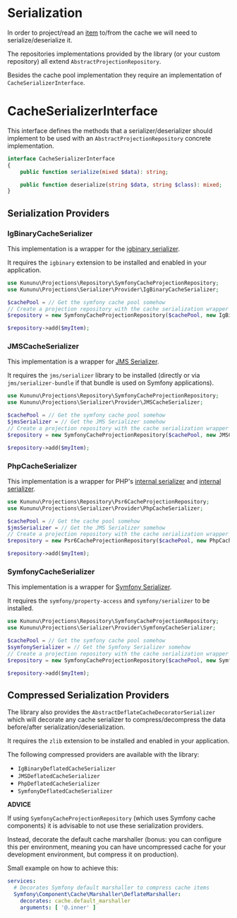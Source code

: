 # Serialization

In order to project/read an [item](projection-item.md) to/from the cache we will need to serialize/deserialize it.

The repositories implementations provided by the library (or your custom repository) all extend `AbstractProjectionRepository`.

Besides the cache pool implementation they require an implementation of `CacheSerializerInterface`.

# CacheSerializerInterface

This interface defines the methods that a serializer/deserializer should implement to be used with an `AbstractProjectionRepository` concrete implementation.

```php
interface CacheSerializerInterface
{
    public function serialize(mixed $data): string;

    public function deserialize(string $data, string $class): mixed;
}
```

## Serialization Providers

### IgBinaryCacheSerializer

This implementation is a wrapper for the [igbinary serializer](https://www.php.net/manual/en/book.igbinary.php).

It requires the `igbinary` extension to be installed and enabled in your application.

```php
use Kununu\Projections\Repository\SymfonyCacheProjectionRepository;
use Kununu\Projections\Serializer\Provider\IgBinaryCacheSerializer;

$cachePool = // Get the symfony cache pool somehow
// Create a projection repository with the cache serialization wrapper
$repository = new SymfonyCacheProjectionRepository($cachePool, new IgBinaryCacheSerializer());

$repository->add($myItem);
```

### JMSCacheSerializer

This implementation is a wrapper for [JMS Serializer](https://jmsyst.com/libs/serializer).

It requires the `jms/serializer` library to be installed (directly or via `jms/serializer-bundle` if that bundle is used on Symfony applications).

```php
use Kununu\Projections\Repository\SymfonyCacheProjectionRepository;
use Kununu\Projections\Serializer\Provider\JMSCacheSerializer;

$cachePool = // Get the symfony cache pool somehow
$jmsSerializer = // Get the JMS Serializer somehow
// Create a projection repository with the cache serialization wrapper
$repository = new SymfonyCacheProjectionRepository($cachePool, new JMSCacheSerializer($jmsSerializer));

$repository->add($myItem);
```

### PhpCacheSerializer

This implementation is a wrapper for PHP's [internal serializer](https://www.php.net/manual/en/function.serialize.php) and [internal serializer](https://www.php.net/manual/en/function.unserialize).

```php
use Kununu\Projections\Repository\Psr6CacheProjectionRepository;
use Kununu\Projections\Serializer\Provider\PhpCacheSerializer;

$cachePool = // Get the cache pool somehow
$jmsSerializer = // Get the JMS Serializer somehow
// Create a projection repository with the cache serialization wrapper
$repository = new Psr6CacheProjectionRepository($cachePool, new PhpCacheSerializer());

$repository->add($myItem);
```

### SymfonyCacheSerializer

This implementation is a wrapper for [Symfony Serializer](https://symfony.com/doc/5.x/components/serializer.html).

It requires the `symfony/property-access` and `symfony/serializer` to be installed. 

```php
use Kununu\Projections\Repository\SymfonyCacheProjectionRepository;
use Kununu\Projections\Serializer\Provider\SymfonyCacheSerializer;

$cachePool = // Get the symfony cache pool somehow
$symfonySerializer = // Get the Symfony Serializer somehow
// Create a projection repository with the cache serialization wrapper
$repository = new SymfonyCacheProjectionRepository($cachePool, new SymfonyCacheSerializer($symfonySerializer));

$repository->add($myItem);
```

## Compressed Serialization Providers

The library also provides the `AbstractDeflateCacheDecoratorSerializer` which will decorate any cache serializer to compress/decompress the data before/after serialization/deserialization.

It requires the `zlib` extension to be installed and enabled in your application.

The following compressed providers are available with the library:

- `IgBinaryDeflatedCacheSerializer`
- `JMSDeflatedCacheSerializer`
- `PhpDeflatedCacheSerializer`
- `SymfonyDeflatedCacheSerializer`

**ADVICE**

If using `SymfonyCacheProjectionRepository` (which uses Symfony cache components) it is advisable to not use these serialization providers.

Instead, decorate the default cache marshaller (bonus: you can configure this per environment, meaning you can have uncompressed cache for your development environment, but compress it on production).

Small example on how to achieve this:

```yaml
services:
  # Decorates Symfony default marshaller to compress cache items
  Symfony\Component\Cache\Marshaller\DeflateMarshaller:
    decorates: cache.default_marshaller
    arguments: [ '@.inner' ]
```

